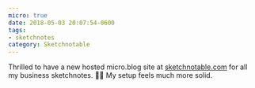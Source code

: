 ```yaml
---
micro: true
date: 2018-05-03 20:07:54-0600
tags:
- sketchnotes
category: Sketchnotable
---
```


Thrilled to have a new hosted micro.blog site at [sketchnotable.com](http://sketchnotable.com) for all my business sketchnotes. ✍🏼 My setup feels much more solid.